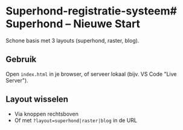 # Superhond-registratie-systeem# Superhond – Nieuwe Start

Schone basis met 3 layouts (superhond, raster, blog).

## Gebruik
Open `index.html` in je browser, of serveer lokaal (bijv. VS Code "Live Server").

## Layout wisselen
- Via knoppen rechtsboven
- Of met `?layout=superhond|raster|blog` in de URL
